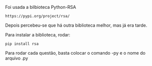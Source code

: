 Foi usada a bilbioteca Python-RSA

```
https://pypi.org/project/rsa/
```

Depois percebeu-se que há outra biblioteca melhor, mas já era tarde.

Para instalar a biblioteca, rodar:

`pip install rsa `

Para rodar cada questão, basta colocar o comando -py e o nome do arquivo .py
